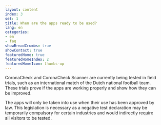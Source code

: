 ```yaml
---
layout: content
index: 3
set: 1
title: When are the apps ready to be used?
lang: en
categories:
- en
- faq
showBreadCrumbs: true
showContact: true
featuredHome: true
featuredHomeIndex: 2
featuredHomeIcon: thumbs-up
---
```

CoronaCheck and CoronaCheck Scanner are currently being tested in field trials, such as an international match of the Dutch national football team. These trials prove if the apps are working properly and show how they can be improved.

The apps will only be taken into use when their use has been approved by law. This legislation is necessary as a negative test declaration may be temporarily compulsory for certain industries and would indirectly require all visitors to be tested.
